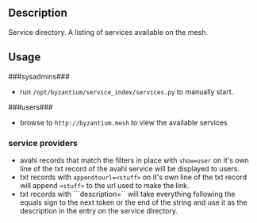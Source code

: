 ## Description ##
Service directory. A listing of services available on the mesh.

## Usage ##
###sysadmins###
* run ```/opt/byzantium/service_index/services.py``` to manually start.

###users###
* browse to ```http://byzantium.mesh``` to view the available services

### service providers ###
* avahi records that match the filters in place with ```show=user``` on it's own line of the txt record of the avahi service will be displayed to users.
* txt records with ```appendtourl=<stuff>``` on it's own line of the txt record will append ```<stuff>``` to the url used to make the link.
* txt records with ```description=<stuff>`` will take everything following the equals sign to the next token or the end of the string and use it as the description in the entry on the service directory.
